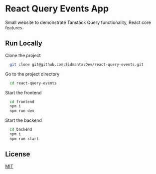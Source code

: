 # React Query Events App

Small website to demonstrate Tanstack Query functionality, React core features

## Run Locally

Clone the project

```bash
  git clone git@github.com:EidmantasDev/react-query-events.git
```

Go to the project directory

```bash
  cd react-query-events
```

Start the frontend

```bash
  cd frontend
  npm i
  npm run dev
```

Start the backend

```bash
  cd backend
  npm i
  npm run start
```

## License

[MIT](https://choosealicense.com/licenses/mit/)
